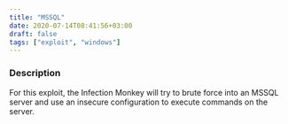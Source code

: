 ```yaml
---
title: "MSSQL"
date: 2020-07-14T08:41:56+03:00
draft: false
tags: ["exploit", "windows"]
---
```


### Description

For this exploit, the Infection Monkey will try to brute force into an MSSQL server and use an insecure configuration to execute commands on the server.
